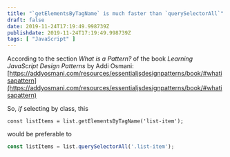 ```yaml
---
title: "`getElementsByTagName` is much faster than `querySelectorAll`"
draft: false
date: 2019-11-24T17:19:49.998739Z
publishdate: 2019-11-24T17:19:49.998739Z
tags: [ "JavaScript" ]
---
```

According to the section _What is a Pattern?_ of the book _Learning JavaScript Design Patterns_ by Addi Osmani: [https://addyosmani.com/resources/essentialjsdesignpatterns/book/#whatisapattern](https://addyosmani.com/resources/essentialjsdesignpatterns/book/#whatisapattern)

So, _if_ selecting by class, this

```
const listItems = list.getElementsByTagName('list-item');
```

would be preferable to

```js
const listItems = list.querySelectorAll('.list-item');
```
    